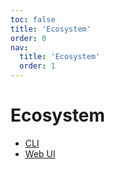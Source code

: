 ```yaml
---
toc: false
title: 'Ecosystem'
order: 0
nav:
  title: 'Ecosystem'
  order: 1
---
```


# Ecosystem

- [CLI](/ecosystem/cli)
- [Web UI](/ecosystem/web)
